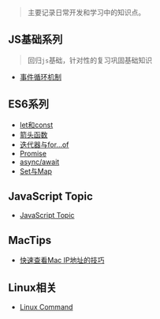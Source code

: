 > 主要记录日常开发和学习中的知识点。

## JS基础系列
> 回归`js`基础，针对性的复习巩固基础知识
- [事件循环机制](https://github.com/sfsoul/blog/issues/8)

## ES6系列
- [let和const](https://github.com/sfsoul/blog/issues/30)
- [箭头函数](https://github.com/sfsoul/blog/issues/31)
- [迭代器与for...of](https://github.com/sfsoul/blog/issues/33)
- [Promise](https://github.com/sfsoul/blog/issues/36)
- [async/await](https://github.com/sfsoul/blog/issues/44)
- [Set与Map](https://github.com/sfsoul/blog/issues/46)

## JavaScript Topic
- [JavaScript Topic](https://github.com/sfsoul/blog/issues/40)

## MacTips
- [快速查看Mac IP地址的技巧](https://github.com/sfsoul/blog/issues/43)

## Linux相关
- [Linux Command](https://github.com/sfsoul/blog/issues/39)
